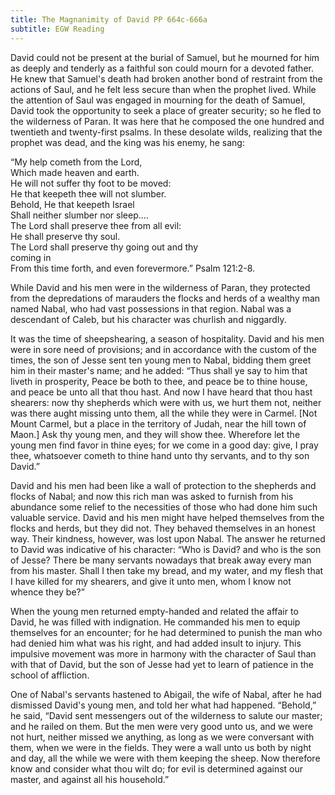 ```yaml
---
title: The Magnanimity of David PP 664c-666a
subtitle: EGW Reading
---
```


David could not be present at the burial of Samuel, but he mourned for him as deeply and tenderly as a faithful son could mourn for a devoted father. He knew that Samuel's death had broken another bond of restraint from the actions of Saul, and he felt less secure than when the prophet lived. While the attention of Saul was engaged in mourning for the death of Samuel, David took the opportunity to seek a place of greater security; so he fled to the wilderness of Paran. It was here that he composed the one hundred and twentieth and twenty-first psalms. In these desolate wilds, realizing that the prophet was dead, and the king was his enemy, he sang:

“My help cometh from the Lord,\
Which made heaven and earth.\
He will not suffer thy foot to be moved:\
He that keepeth thee will not slumber.\
Behold, He that keepeth Israel\
Shall neither slumber nor sleep....\
The Lord shall preserve thee from all evil:\
He shall preserve thy soul.\
The Lord shall preserve thy going out and thy\
coming in\
From this time forth, and even forevermore.” Psalm 121:2-8.

While David and his men were in the wilderness of Paran, they protected from the depredations of marauders the flocks and herds of a wealthy man named Nabal, who had vast possessions in that region. Nabal was a descendant of Caleb, but his character was churlish and niggardly.

It was the time of sheepshearing, a season of hospitality. David and his men were in sore need of provisions; and in accordance with the custom of the times, the son of Jesse sent ten young men to Nabal, bidding them greet him in their master's name; and he added: “Thus shall ye say to him that liveth in prosperity, Peace be both to thee, and peace be to thine house, and peace be unto all that thou hast. And now I have heard that thou hast shearers: now thy shepherds which were with us, we hurt them not, neither was there aught missing unto them, all the while they were in Carmel. \[Not Mount Carmel, but a place in the territory of Judah, near the hill town of Maon.\] Ask thy young men, and they will show thee. Wherefore let the young men find favor in thine eyes; for we come in a good day: give, I pray thee, whatsoever cometh to thine hand unto thy servants, and to thy son David.”

David and his men had been like a wall of protection to the shepherds and flocks of Nabal; and now this rich man was asked to furnish from his abundance some relief to the necessities of those who had done him such valuable service. David and his men might have helped themselves from the flocks and herds, but they did not. They behaved themselves in an honest way. Their kindness, however, was lost upon Nabal. The answer he returned to David was indicative of his character: “Who is David? and who is the son of Jesse? There be many servants nowadays that break away every man from his master. Shall I then take my bread, and my water, and my flesh that I have killed for my shearers, and give it unto men, whom I know not whence they be?”

When the young men returned empty-handed and related the affair to David, he was filled with indignation. He commanded his men to equip themselves for an encounter; for he had determined to punish the man who had denied him what was his right, and had added insult to injury. This impulsive movement was more in harmony with the character of Saul than with that of David, but the son of Jesse had yet to learn of patience in the school of affliction.

One of Nabal's servants hastened to Abigail, the wife of Nabal, after he had dismissed David's young men, and told her what had happened. “Behold,” he said, “David sent messengers out of the wilderness to salute our master; and he railed on them. But the men were very good unto us, and we were not hurt, neither missed we anything, as long as we were conversant with them, when we were in the fields. They were a wall unto us both by night and day, all the while we were with them keeping the sheep. Now therefore know and consider what thou wilt do; for evil is determined against our master, and against all his household.”